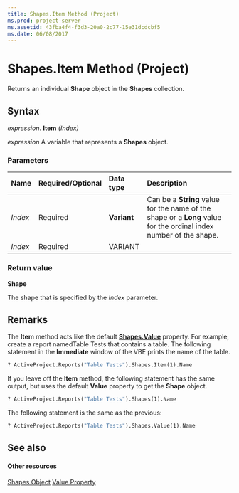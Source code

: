```yaml
---
title: Shapes.Item Method (Project)
ms.prod: project-server
ms.assetid: 43fba4f4-f3d3-20a0-2c77-15e31dcdcbf5
ms.date: 06/08/2017
---
```



# Shapes.Item Method (Project)
Returns an individual  **Shape** object in the **Shapes** collection.

## Syntax

 _expression_. **Item** _(Index)_

 _expression_ A variable that represents a **Shapes** object.


### Parameters



|**Name**|**Required/Optional**|**Data type**|**Description**|
|:-----|:-----|:-----|:-----|
| _Index_|Required|**Variant**|Can be a  **String** value for the name of the shape or a **Long** value for the ordinal index number of the shape.|
| _Index_|Required|VARIANT||

### Return value

 **Shape**

The shape that is specified by the  _Index_ parameter.


## Remarks

The  **Item** method acts like the default **[Shapes.Value](shapes-value-property-project.md)** property. For example, create a report namedTable Tests that contains a table. The following statement in the **Immediate** window of the VBE prints the name of the table.


```vb
? ActiveProject.Reports("Table Tests").Shapes.Item(1).Name
```

If you leave off the  **Item** method, the following statement has the same output, but uses the default **Value** property to get the **Shape** object.




```vb
? ActiveProject.Reports("Table Tests").Shapes(1).Name
```

The following statement is the same as the previous:




```vb
? ActiveProject.Reports("Table Tests").Shapes.Value(1).Name
```


## See also


#### Other resources


[Shapes Object](shapes-object-project.md)
[Value Property](shapes-value-property-project.md)
